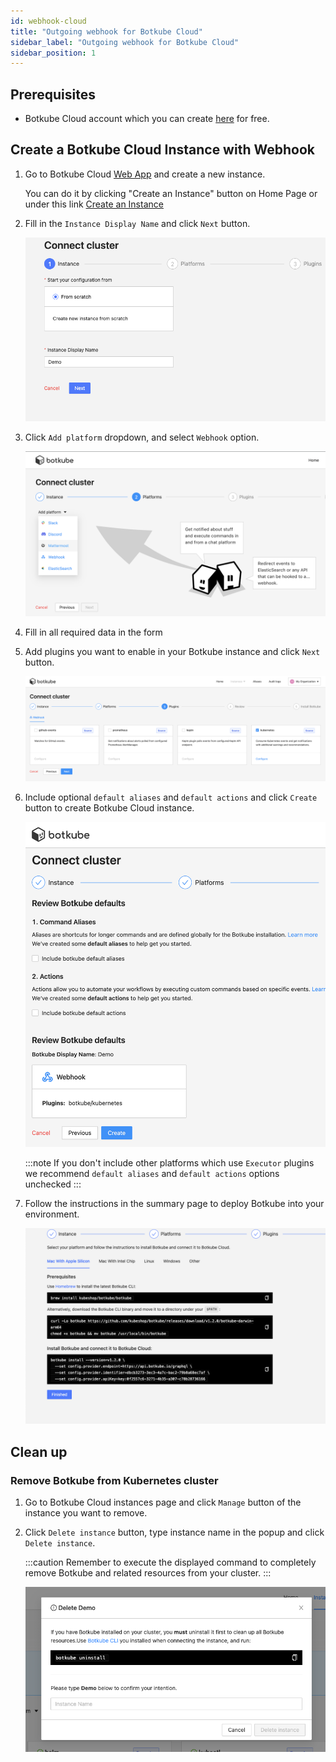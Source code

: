 ```yaml
---
id: webhook-cloud
title: "Outgoing webhook for Botkube Cloud"
sidebar_label: "Outgoing webhook for Botkube Cloud"
sidebar_position: 1
---
```


## Prerequisites

- Botkube Cloud account which you can create [here](https://app.botkube.io) for free.

## Create a Botkube Cloud Instance with Webhook

1. Go to Botkube Cloud [Web App](https://app.botkube.io/) and create a new instance.

   You can do it by clicking "Create an Instance" button on Home Page or under this link [Create an Instance](https://app.botkube.io/instances/add)

2. Fill in the `Instance Display Name` and click `Next` button.

   ![Instance Display Name](assets/webhook_instance_display_name.png "Instance display name")

3. Click `Add platform` dropdown, and select `Webhook` option.

   ![Select Platform](assets/webhook_platform_select.png "Select platform")

4. Fill in all required data in the form

5. Add plugins you want to enable in your Botkube instance and click `Next` button.

   ![Plugins](assets/webhook_add_plugins.png "Plugins")

6. Include optional `default aliases` and `default actions` and click `Create` button to create Botkube Cloud instance.

   ![Create](assets/webhook_create.png "Create")

   :::note
   If you don't include other platforms which use `Executor` plugins we recommend `default aliases` and `default actions` options unchecked
   :::

7. Follow the instructions in the summary page to deploy Botkube into your environment.

   ![Summary](assets/webhook_summary.png "Summary")

## Clean up

### Remove Botkube from Kubernetes cluster

1. Go to Botkube Cloud instances page and click `Manage` button of the instance you want to remove.

2. Click `Delete instance` button, type instance name in the popup and click `Delete instance`.

   :::caution
   Remember to execute the displayed command to completely remove Botkube and related resources from your cluster.
   :::

   ![Delete](assets/webhook_instance_delete.png "Delete")
